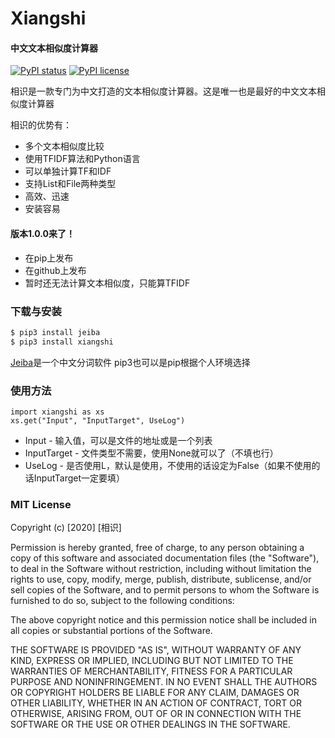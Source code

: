 # Xiangshi

#### 中文文本相似度计算器
[![PyPI status](https://img.shields.io/pypi/status/ansicolortags.svg)](https://pypi.python.org/pypi/ansicolortags/) [![PyPI license](https://img.shields.io/pypi/l/ansicolortags.svg)](https://pypi.python.org/pypi/ansicolortags/)

相识是一款专门为中文打造的文本相似度计算器。这是唯一也是最好的中文文本相似度计算器

相识的优势有：
  - 多个文本相似度比较
  - 使用TFIDF算法和Python语言
  - 可以单独计算TF和IDF
  - 支持List和File两种类型
  - 高效、迅速
  - 安装容易

#### 版本1.0.0来了！
 - 在pip上发布
 - 在github上发布
 - 暂时还无法计算文本相似度，只能算TFIDF

### 下载与安装
```sh
$ pip3 install jeiba
$ pip3 install xiangshi
```
[Jeiba](https://stackoverflow.com/questions/40832533/pip-or-pip3-to-install-packages-for-python-3)是一个中文分词软件
pip3也可以是pip根据个人环境选择
### 使用方法
```
import xiangshi as xs
xs.get("Input", "InputTarget", UseLog")
```
 - Input - 输入值，可以是文件的地址或是一个列表
 - InputTarget - 文件类型不需要，使用None就可以了（不填也行）
 - UseLog - 是否使用L，默认是使用，不使用的话设定为False（如果不使用的话InputTarget一定要填）

### MIT License
Copyright (c) [2020] [相识]

Permission is hereby granted, free of charge, to any person obtaining a copy
of this software and associated documentation files (the "Software"), to deal
in the Software without restriction, including without limitation the rights
to use, copy, modify, merge, publish, distribute, sublicense, and/or sell
copies of the Software, and to permit persons to whom the Software is
furnished to do so, subject to the following conditions:

The above copyright notice and this permission notice shall be included in all
copies or substantial portions of the Software.

THE SOFTWARE IS PROVIDED "AS IS", WITHOUT WARRANTY OF ANY KIND, EXPRESS OR
IMPLIED, INCLUDING BUT NOT LIMITED TO THE WARRANTIES OF MERCHANTABILITY,
FITNESS FOR A PARTICULAR PURPOSE AND NONINFRINGEMENT. IN NO EVENT SHALL THE
AUTHORS OR COPYRIGHT HOLDERS BE LIABLE FOR ANY CLAIM, DAMAGES OR OTHER
LIABILITY, WHETHER IN AN ACTION OF CONTRACT, TORT OR OTHERWISE, ARISING FROM,
OUT OF OR IN CONNECTION WITH THE SOFTWARE OR THE USE OR OTHER DEALINGS IN THE
SOFTWARE.

